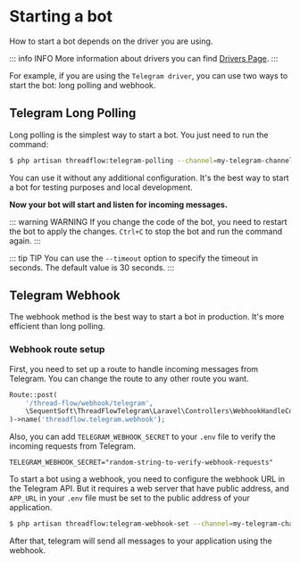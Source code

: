 # Starting a bot

How to start a bot depends on the driver you are using.

::: info INFO
More information about drivers you can find [Drivers Page](/guide/master/drivers/). 
:::

For example, if you are using the `Telegram driver`, you can use two ways to start the bot: long polling and webhook.

## Telegram Long Polling

Long polling is the simplest way to start a bot. You just need to run the command:

```sh [artisan]
$ php artisan threadflow:telegram-polling --channel=my-telegram-channel
```
You can use it without any additional configuration.
It's the best way to start a bot for testing purposes and local development.

**Now your bot will start and listen for incoming messages.**

::: warning WARNING
If you change the code of the bot, you need to restart the bot to apply the changes.
`Ctrl+C` to stop the bot and run the command again.
:::

::: tip TIP
You can use the `--timeout` option to specify the timeout in seconds. The default value is 30 seconds.
:::

## Telegram Webhook

The webhook method is the best way to start a bot in production. It's more efficient than long polling.

### Webhook route setup

First, you need to set up a route to handle incoming messages from Telegram.
You can change the route to any other route you want.

```php
Route::post(
    '/thread-flow/webhook/telegram',
    \SequentSoft\ThreadFlowTelegram\Laravel\Controllers\WebhookHandleController::class
)->name('threadflow.telegram.webhook');
```

Also, you can add `TELEGRAM_WEBHOOK_SECRET` to your `.env` file to verify the incoming requests from Telegram.

```
TELEGRAM_WEBHOOK_SECRET="random-string-to-verify-webhook-requests"
```

To start a bot using a webhook, you need to configure the webhook URL in the Telegram API.
But it requires a web server that have public address, and `APP_URL` in your `.env` file must be set to the public address of your application.

```sh [artisan]
$ php artisan threadflow:telegram-webhook-set --channel=my-telegram-channel
```
After that, telegram will send all messages to your application using the webhook.
